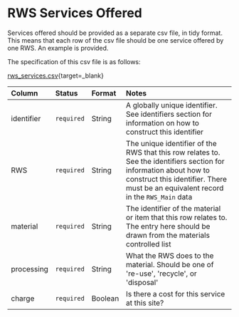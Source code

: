# RWS Services Offered

Services offered should be provided as a separate csv file, in tidy format. This means that each row of the csv file should be one service offered by one RWS. An example is provided.

The specification of this csv file is as follows:

[rws_services.csv](https://github.com/OpenDataManchester/Open3R/blob/V2/docs/8_Supporting_Files/8_1_3_RWS_Services_Template.csv){target=_blank}

|Column|Status|Format|Notes|
|:-|:-|:-|:-|
|identifier|`required`|String|A globally unique identifier. See identifiers section for information on how to construct this identifier|
|RWS|`required`|String|The unique identifier of the RWS that this row relates to. See the identifiers section for information about how to construct this identifier. There must be an equivalent record in the `RWS_Main` data|
|material|`required`|String|The identifier of the material or item that this row relates to. The entry here should be drawn from the materials controlled list|
|processing|`required`|String|What the RWS does to the material. Should be one of 're-use', 'recycle', or 'disposal'|
|charge|`required`|Boolean|Is there a cost for this service at this site?|
